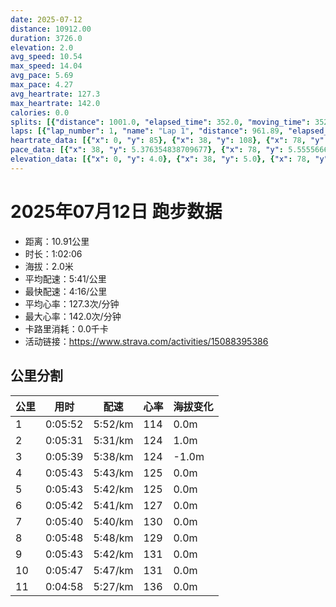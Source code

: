 ```yaml
---
date: 2025-07-12
distance: 10912.00
duration: 3726.0
elevation: 2.0
avg_speed: 10.54
max_speed: 14.04
avg_pace: 5.69
max_pace: 4.27
avg_heartrate: 127.3
max_heartrate: 142.0
calories: 0.0
splits: [{"distance": 1001.0, "elapsed_time": 352.0, "moving_time": 352.0, "average_speed": 2.84, "pace": 5.868556338028169, "average_heartrate": 114.22443181818181, "elevation_difference": 0.0, "split_number": 1}, {"distance": 999.5, "elapsed_time": 331.0, "moving_time": 331.0, "average_speed": 3.02, "pace": 5.518774834437085, "average_heartrate": 124.3595166163142, "elevation_difference": 1.0, "split_number": 2}, {"distance": 1000.5, "elapsed_time": 339.0, "moving_time": 339.0, "average_speed": 2.95, "pace": 5.649728813559321, "average_heartrate": 124.60176991150442, "elevation_difference": -1.0, "split_number": 3}, {"distance": 999.0, "elapsed_time": 343.0, "moving_time": 343.0, "average_speed": 2.91, "pace": 5.7273883161512025, "average_heartrate": 125.63556851311954, "elevation_difference": 0.0, "split_number": 4}, {"distance": 1001.0, "elapsed_time": 343.0, "moving_time": 343.0, "average_speed": 2.92, "pace": 5.707773972602739, "average_heartrate": 125.26822157434403, "elevation_difference": 0.0, "split_number": 5}, {"distance": 1001.0, "elapsed_time": 342.0, "moving_time": 342.0, "average_speed": 2.93, "pace": 5.688293515358361, "average_heartrate": 127.4327485380117, "elevation_difference": 0.0, "split_number": 6}, {"distance": 1001.0, "elapsed_time": 340.0, "moving_time": 340.0, "average_speed": 2.94, "pace": 5.668945578231292, "average_heartrate": 130.30588235294118, "elevation_difference": 0.0, "split_number": 7}, {"distance": 998.0, "elapsed_time": 348.0, "moving_time": 348.0, "average_speed": 2.87, "pace": 5.807212543554006, "average_heartrate": 129.43103448275863, "elevation_difference": 0.0, "split_number": 8}, {"distance": 1000.5, "elapsed_time": 343.0, "moving_time": 343.0, "average_speed": 2.92, "pace": 5.707773972602739, "average_heartrate": 131.95043731778426, "elevation_difference": 0.0, "split_number": 9}, {"distance": 1000.5, "elapsed_time": 347.0, "moving_time": 347.0, "average_speed": 2.88, "pace": 5.787048611111111, "average_heartrate": 131.52161383285303, "elevation_difference": 0.0, "split_number": 10}, {"distance": 910.0, "elapsed_time": 298.0, "moving_time": 298.0, "average_speed": 3.05, "pace": 5.464491803278689, "average_heartrate": 136.63758389261744, "elevation_difference": 0.0, "split_number": 11}]
laps: [{"lap_number": 1, "name": "Lap 1", "distance": 961.89, "elapsed_time": 338.0, "moving_time": 338.0, "average_speed": 2.85, "pace": 5.847964912280701, "average_heartrate": 111.77777777777777, "max_heartrate": 119, "start_date": "2025-07-12 18:29:37+00:00", "elevation_difference": 2.0}, {"lap_number": 2, "name": "Lap 2", "distance": 970.37, "elapsed_time": 321.0, "moving_time": 321.0, "average_speed": 3.02, "pace": 5.518774834437085, "average_heartrate": 123.33333333333333, "max_heartrate": 127, "start_date": "2025-07-12 18:35:16+00:00", "elevation_difference": 0.0}, {"lap_number": 3, "name": "Lap 3", "distance": 968.82, "elapsed_time": 329.0, "moving_time": 329.0, "average_speed": 2.94, "pace": 5.668945578231292, "average_heartrate": 124.22222222222223, "max_heartrate": 127, "start_date": "2025-07-12 18:40:38+00:00", "elevation_difference": 0.0}, {"lap_number": 4, "name": "Lap 4", "distance": 957.14, "elapsed_time": 326.0, "moving_time": 326.0, "average_speed": 2.94, "pace": 5.668945578231292, "average_heartrate": 126.33333333333333, "max_heartrate": 129, "start_date": "2025-07-12 18:46:07+00:00", "elevation_difference": 0.0}, {"lap_number": 5, "name": "Lap 5", "distance": 969.67, "elapsed_time": 332.0, "moving_time": 332.0, "average_speed": 2.92, "pace": 5.707773972602739, "average_heartrate": 125.22222222222223, "max_heartrate": 128, "start_date": "2025-07-12 18:51:34+00:00", "elevation_difference": 0.0}, {"lap_number": 6, "name": "Lap 6", "distance": 967.38, "elapsed_time": 332.0, "moving_time": 332.0, "average_speed": 2.91, "pace": 5.7273883161512025, "average_heartrate": 126.66666666666667, "max_heartrate": 131, "start_date": "2025-07-12 18:57:07+00:00", "elevation_difference": 0.0}, {"lap_number": 7, "name": "Lap 7", "distance": 970.58, "elapsed_time": 328.0, "moving_time": 328.0, "average_speed": 2.96, "pace": 5.630641891891892, "average_heartrate": 131.125, "max_heartrate": 139, "start_date": "2025-07-12 19:02:39+00:00", "elevation_difference": 0.0}, {"lap_number": 8, "name": "Lap 8", "distance": 974.46, "elapsed_time": 334.0, "moving_time": 334.0, "average_speed": 2.92, "pace": 5.707773972602739, "average_heartrate": 129.66666666666666, "max_heartrate": 135, "start_date": "2025-07-12 19:08:07+00:00", "elevation_difference": 0.0}, {"lap_number": 9, "name": "Lap 9", "distance": 963.93, "elapsed_time": 332.0, "moving_time": 332.0, "average_speed": 2.9, "pace": 5.747137931034483, "average_heartrate": 132.0, "max_heartrate": 135, "start_date": "2025-07-12 19:13:41+00:00", "elevation_difference": 0.0}, {"lap_number": 10, "name": "Lap 10", "distance": 2207.87, "elapsed_time": 750.0, "moving_time": 750.0, "average_speed": 2.94, "pace": 5.668945578231292, "average_heartrate": 133.7, "max_heartrate": 140, "start_date": "2025-07-12 19:19:13+00:00", "elevation_difference": 0.0}]
heartrate_data: [{"x": 0, "y": 85}, {"x": 38, "y": 108}, {"x": 78, "y": 117}, {"x": 119, "y": 114}, {"x": 158, "y": 118}, {"x": 194, "y": 116}, {"x": 232, "y": 113}, {"x": 271, "y": 116}, {"x": 308, "y": 119}, {"x": 346, "y": 120}, {"x": 382, "y": 121}, {"x": 419, "y": 122}, {"x": 456, "y": 126}, {"x": 493, "y": 124}, {"x": 527, "y": 127}, {"x": 562, "y": 121}, {"x": 599, "y": 126}, {"x": 635, "y": 123}, {"x": 671, "y": 126}, {"x": 707, "y": 124}, {"x": 745, "y": 123}, {"x": 784, "y": 123}, {"x": 822, "y": 124}, {"x": 858, "y": 122}, {"x": 894, "y": 127}, {"x": 932, "y": 122}, {"x": 969, "y": 127}, {"x": 1005, "y": 126}, {"x": 1042, "y": 126}, {"x": 1081, "y": 126}, {"x": 1117, "y": 128}, {"x": 1154, "y": 126}, {"x": 1190, "y": 129}, {"x": 1227, "y": 126}, {"x": 1266, "y": 125}, {"x": 1304, "y": 125}, {"x": 1342, "y": 126}, {"x": 1379, "y": 124}, {"x": 1418, "y": 122}, {"x": 1455, "y": 126}, {"x": 1491, "y": 127}, {"x": 1529, "y": 124}, {"x": 1567, "y": 128}, {"x": 1604, "y": 126}, {"x": 1641, "y": 124}, {"x": 1679, "y": 127}, {"x": 1716, "y": 123}, {"x": 1755, "y": 125}, {"x": 1791, "y": 128}, {"x": 1827, "y": 125}, {"x": 1864, "y": 126}, {"x": 1903, "y": 126}, {"x": 1940, "y": 129}, {"x": 1979, "y": 131}, {"x": 2016, "y": 130}, {"x": 2052, "y": 131}, {"x": 2090, "y": 127}, {"x": 2128, "y": 130}, {"x": 2162, "y": 139}, {"x": 2200, "y": 131}, {"x": 2237, "y": 130}, {"x": 2275, "y": 131}, {"x": 2311, "y": 131}, {"x": 2348, "y": 127}, {"x": 2386, "y": 129}, {"x": 2424, "y": 127}, {"x": 2462, "y": 130}, {"x": 2498, "y": 128}, {"x": 2534, "y": 130}, {"x": 2573, "y": 130}, {"x": 2611, "y": 135}, {"x": 2648, "y": 130}, {"x": 2688, "y": 132}, {"x": 2728, "y": 123}, {"x": 2765, "y": 132}, {"x": 2803, "y": 134}, {"x": 2838, "y": 135}, {"x": 2874, "y": 135}, {"x": 2912, "y": 133}, {"x": 2949, "y": 134}, {"x": 2987, "y": 132}, {"x": 3026, "y": 130}, {"x": 3065, "y": 130}, {"x": 3102, "y": 130}, {"x": 3140, "y": 134}, {"x": 3177, "y": 130}, {"x": 3214, "y": 135}, {"x": 3256, "y": 129}, {"x": 3293, "y": 132}, {"x": 3332, "y": 129}, {"x": 3370, "y": 130}, {"x": 3408, "y": 136}, {"x": 3443, "y": 139}, {"x": 3477, "y": 134}, {"x": 3511, "y": 140}, {"x": 3546, "y": 138}, {"x": 3581, "y": 138}, {"x": 3617, "y": 137}, {"x": 3654, "y": 135}, {"x": 3691, "y": 136}]
pace_data: [{"x": 38, "y": 5.376354838709677}, {"x": 78, "y": 5.5555666666666665}, {"x": 119, "y": 5.747137931034483}, {"x": 158, "y": 6.172851851851851}, {"x": 194, "y": 5.5555666666666665}, {"x": 232, "y": 5.747137931034483}, {"x": 271, "y": 5.952392857142857}, {"x": 308, "y": 5.952392857142857}, {"x": 346, "y": 5.952392857142857}, {"x": 382, "y": 5.5555666666666665}, {"x": 419, "y": 4.901970588235294}, {"x": 456, "y": 5.747137931034483}, {"x": 493, "y": 5.376354838709677}, {"x": 527, "y": 5.208343749999999}, {"x": 562, "y": 5.5555666666666665}, {"x": 599, "y": 5.208343749999999}, {"x": 635, "y": 5.952392857142857}, {"x": 671, "y": 5.5555666666666665}, {"x": 707, "y": 5.208343749999999}, {"x": 745, "y": 6.172851851851851}, {"x": 784, "y": 6.172851851851851}, {"x": 822, "y": 4.901970588235294}, {"x": 858, "y": 5.376354838709677}, {"x": 894, "y": 5.952392857142857}, {"x": 932, "y": 6.172851851851851}, {"x": 969, "y": 5.952392857142857}, {"x": 1005, "y": 5.5555666666666665}, {"x": 1042, "y": 5.952392857142857}, {"x": 1081, "y": 5.952392857142857}, {"x": 1117, "y": 5.5555666666666665}, {"x": 1154, "y": 5.050515151515151}, {"x": 1190, "y": 5.208343749999999}, {"x": 1227, "y": 5.747137931034483}, {"x": 1266, "y": 5.952392857142857}, {"x": 1304, "y": 5.5555666666666665}, {"x": 1342, "y": 5.747137931034483}, {"x": 1379, "y": 5.747137931034483}, {"x": 1418, "y": 5.5555666666666665}, {"x": 1455, "y": 5.5555666666666665}, {"x": 1491, "y": 5.208343749999999}, {"x": 1529, "y": 5.952392857142857}, {"x": 1567, "y": 6.41026923076923}, {"x": 1604, "y": 5.376354838709677}, {"x": 1641, "y": 5.5555666666666665}, {"x": 1679, "y": 5.952392857142857}, {"x": 1716, "y": 5.952392857142857}, {"x": 1755, "y": 5.5555666666666665}, {"x": 1791, "y": 6.41026923076923}, {"x": 1827, "y": 5.747137931034483}, {"x": 1864, "y": 5.376354838709677}, {"x": 1903, "y": 5.5555666666666665}, {"x": 1940, "y": 5.952392857142857}, {"x": 1979, "y": 5.208343749999999}, {"x": 2016, "y": 5.5555666666666665}, {"x": 2052, "y": 5.5555666666666665}, {"x": 2090, "y": 5.5555666666666665}, {"x": 2128, "y": 6.6666799999999995}, {"x": 2162, "y": 5.952392857142857}, {"x": 2200, "y": 4.761914285714285}, {"x": 2237, "y": 5.376354838709677}, {"x": 2275, "y": 5.5555666666666665}, {"x": 2311, "y": 5.5555666666666665}, {"x": 2348, "y": 5.5555666666666665}, {"x": 2386, "y": 5.747137931034483}, {"x": 2424, "y": 5.376354838709677}, {"x": 2462, "y": 5.952392857142857}, {"x": 2498, "y": 5.376354838709677}, {"x": 2534, "y": 5.208343749999999}, {"x": 2573, "y": 6.172851851851851}, {"x": 2611, "y": 6.6666799999999995}, {"x": 2648, "y": 5.747137931034483}, {"x": 2688, "y": 5.747137931034483}, {"x": 2728, "y": 5.747137931034483}, {"x": 2765, "y": 5.5555666666666665}, {"x": 2803, "y": 5.952392857142857}, {"x": 2838, "y": 5.376354838709677}, {"x": 2874, "y": 5.5555666666666665}, {"x": 2912, "y": 5.5555666666666665}, {"x": 2949, "y": 6.172851851851851}, {"x": 2987, "y": 6.172851851851851}, {"x": 3026, "y": 6.6666799999999995}, {"x": 3065, "y": 5.376354838709677}, {"x": 3102, "y": 5.747137931034483}, {"x": 3140, "y": 5.5555666666666665}, {"x": 3177, "y": 4.901970588235294}, {"x": 3214, "y": 5.208343749999999}, {"x": 3256, "y": 6.172851851851851}, {"x": 3293, "y": 5.952392857142857}, {"x": 3332, "y": 5.952392857142857}, {"x": 3370, "y": 6.172851851851851}, {"x": 3408, "y": 6.41026923076923}, {"x": 3443, "y": 5.5555666666666665}, {"x": 3477, "y": 4.385973684210526}, {"x": 3511, "y": 5.376354838709677}, {"x": 3546, "y": 6.944458333333333}, {"x": 3581, "y": 5.5555666666666665}, {"x": 3617, "y": 5.376354838709677}, {"x": 3654, "y": 5.5555666666666665}, {"x": 3691, "y": 5.952392857142857}]
elevation_data: [{"x": 0, "y": 4.0}, {"x": 38, "y": 5.0}, {"x": 78, "y": 4.0}, {"x": 119, "y": 3.0}, {"x": 158, "y": 4.0}, {"x": 194, "y": 4.0}, {"x": 232, "y": 5.0}, {"x": 271, "y": 5.0}, {"x": 308, "y": 4.0}, {"x": 346, "y": 4.0}, {"x": 382, "y": 4.0}, {"x": 419, "y": 4.0}, {"x": 456, "y": 4.0}, {"x": 493, "y": 4.0}, {"x": 527, "y": 4.0}, {"x": 562, "y": 5.0}, {"x": 599, "y": 4.0}, {"x": 635, "y": 5.0}, {"x": 671, "y": 4.0}, {"x": 707, "y": 4.0}, {"x": 745, "y": 4.0}, {"x": 784, "y": 4.0}, {"x": 822, "y": 5.0}, {"x": 858, "y": 4.0}, {"x": 894, "y": 5.0}, {"x": 932, "y": 5.0}, {"x": 969, "y": 5.0}, {"x": 1005, "y": 5.0}, {"x": 1042, "y": 4.0}, {"x": 1081, "y": 4.0}, {"x": 1117, "y": 4.0}, {"x": 1154, "y": 4.0}, {"x": 1190, "y": 5.0}, {"x": 1227, "y": 5.0}, {"x": 1266, "y": 5.0}, {"x": 1304, "y": 5.0}, {"x": 1342, "y": 4.0}, {"x": 1379, "y": 4.0}, {"x": 1418, "y": 4.0}, {"x": 1455, "y": 4.0}, {"x": 1491, "y": 4.0}, {"x": 1529, "y": 4.0}, {"x": 1567, "y": 4.0}, {"x": 1604, "y": 5.0}, {"x": 1641, "y": 5.0}, {"x": 1679, "y": 4.0}, {"x": 1716, "y": 4.0}, {"x": 1755, "y": 4.0}, {"x": 1791, "y": 4.0}, {"x": 1827, "y": 4.0}, {"x": 1864, "y": 4.0}, {"x": 1903, "y": 5.0}, {"x": 1940, "y": 5.0}, {"x": 1979, "y": 4.0}, {"x": 2016, "y": 4.0}, {"x": 2052, "y": 4.0}, {"x": 2090, "y": 4.0}, {"x": 2128, "y": 5.0}, {"x": 2162, "y": 4.0}, {"x": 2200, "y": 5.0}, {"x": 2237, "y": 5.0}, {"x": 2275, "y": 5.0}, {"x": 2311, "y": 5.0}, {"x": 2348, "y": 4.0}, {"x": 2386, "y": 4.0}, {"x": 2424, "y": 4.0}, {"x": 2462, "y": 5.0}, {"x": 2498, "y": 4.0}, {"x": 2534, "y": 5.0}, {"x": 2573, "y": 5.0}, {"x": 2611, "y": 5.0}, {"x": 2648, "y": 5.0}, {"x": 2688, "y": 4.0}, {"x": 2728, "y": 5.0}, {"x": 2765, "y": 4.0}, {"x": 2803, "y": 4.0}, {"x": 2838, "y": 4.0}, {"x": 2874, "y": 4.0}, {"x": 2912, "y": 4.0}, {"x": 2949, "y": 4.0}, {"x": 2987, "y": 4.0}, {"x": 3026, "y": 4.0}, {"x": 3065, "y": 4.0}, {"x": 3102, "y": 4.0}, {"x": 3140, "y": 4.0}, {"x": 3177, "y": 4.0}, {"x": 3214, "y": 4.0}, {"x": 3256, "y": 4.0}, {"x": 3293, "y": 4.0}, {"x": 3332, "y": 4.0}, {"x": 3370, "y": 4.0}, {"x": 3408, "y": 4.0}, {"x": 3443, "y": 4.0}, {"x": 3477, "y": 4.0}, {"x": 3511, "y": 5.0}, {"x": 3546, "y": 5.0}, {"x": 3581, "y": 5.0}, {"x": 3617, "y": 5.0}, {"x": 3654, "y": 4.0}, {"x": 3691, "y": 4.0}]
---
```


# 2025年07月12日 跑步数据

- 距离：10.91公里
- 时长：1:02:06
- 海拔：2.0米
- 平均配速：5:41/公里
- 最快配速：4:16/公里
- 平均心率：127.3次/分钟
- 最大心率：142.0次/分钟
- 卡路里消耗：0.0千卡
- 活动链接：https://www.strava.com/activities/15088395386

## 公里分割

| 公里 | 用时 | 配速 | 心率 | 海拔变化 |
|------|------|------|------|------|
| 1 | 0:05:52 | 5:52/km | 114 | 0.0m |
| 2 | 0:05:31 | 5:31/km | 124 | 1.0m |
| 3 | 0:05:39 | 5:38/km | 124 | -1.0m |
| 4 | 0:05:43 | 5:43/km | 125 | 0.0m |
| 5 | 0:05:43 | 5:42/km | 125 | 0.0m |
| 6 | 0:05:42 | 5:41/km | 127 | 0.0m |
| 7 | 0:05:40 | 5:40/km | 130 | 0.0m |
| 8 | 0:05:48 | 5:48/km | 129 | 0.0m |
| 9 | 0:05:43 | 5:42/km | 131 | 0.0m |
| 10 | 0:05:47 | 5:47/km | 131 | 0.0m |
| 11 | 0:04:58 | 5:27/km | 136 | 0.0m |


